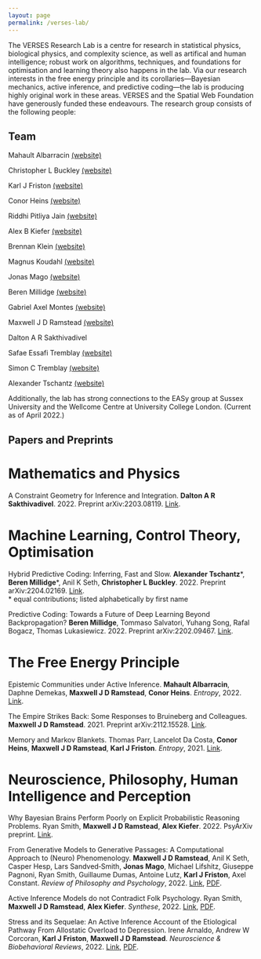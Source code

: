 ```yaml
---
layout: page
permalink: /verses-lab/
---
```


The VERSES Research Lab is a centre for research in statistical physics, biological physics, and complexity science, as well as artifical and human intelligence; robust work on algorithms, techniques, and foundations for optimisation and learning theory also happens in the lab. Via our research interests in the free energy principle and its corollaries—Bayesian mechanics, active inference, and predictive coding—the lab is producing highly original work in these areas. VERSES and the Spatial Web Foundation have generously funded these endeavours. The research group consists of the following people:

## Team

Mahault Albarracin [(website)](https://scholar.google.ca/citations?hl=en&user=KAxZtUIAAAAJ)

Christopher L Buckley [(website)](https://christopherlbuckley.com)

Karl J Friston [(website)](https://scholar.google.co.uk/citations?user=q_4u0aoAAAAJ&hl=en)

Conor Heins [(website)](https://www.ab.mpg.de/people/101190)

Riddhi Pitliya Jain [(website)](https://www.linkedin.com/in/riddhi-jain-98092b1b9/)

Alex B Kiefer [(website)](http://alexbkiefer.net)

Brennan Klein [(website)](https://www.jkbrennan.com)

Magnus Koudahl [(website)](https://scholar.google.com/citations?user=RC6kLkYAAAAJ&hl=en&oi=ao)

Jonas Mago [(website)](https://scholar.google.ca/citations?user=edwAqz0AAAAJ&hl=en&oi=ao)

Beren Millidge [(website)](https://beren.io)

Gabriel Axel Montes [(website)](http://gabrielaxel.com/academic)

Maxwell J D Ramstead [(website)](https://scholar.google.com/citations?hl=en&user=ILpGOMkAAAAJ)

Dalton A R Sakthivadivel

Safae Essafi Tremblay [(website)](https://www.researchgate.net/profile/Safae-Essafi-Tremblay-2)

Simon C Tremblay [(website)](https://www.researchgate.net/profile/Simon-Tremblay-2)

Alexander Tschantz [(website)](https://github.com/alec-tschantz)

Additionally, the lab has strong connections to the EASy group at Sussex University and the Wellcome Centre at University College London. (Current as of April 2022.)

## Papers and Preprints

# Mathematics and Physics

A Constraint Geometry for Inference and Integration. **Dalton A R Sakthivadivel**. 2022. Preprint arXiv:2203.08119. [Link](https://arxiv.org/abs/2203.08119).

# Machine Learning, Control Theory, Optimisation

Hybrid Predictive Coding: Inferring, Fast and Slow. **Alexander Tschantz**\*, **Beren Millidge**\*, Anil K Seth, **Christopher L Buckley**. 2022. Preprint arXiv:2204.02169. [Link](https://arxiv.org/abs/2204.02169).    
\* equal contributions; listed alphabetically by first name

Predictive Coding: Towards a Future of Deep Learning Beyond Backpropagation? **Beren Millidge**, Tommaso Salvatori, Yuhang Song, Rafal Bogacz, Thomas Lukasiewicz. 2022. Preprint arXiv:2202.09467. [Link](https://arxiv.org/abs/2202.09467).

# The Free Energy Principle

Epistemic Communities under Active Inference. **Mahault Albarracin**, Daphne Demekas, **Maxwell J D Ramstead**, **Conor Heins**. _Entropy_, 2022. [Link](https://www.mdpi.com/1099-4300/24/4/476/htm).

The Empire Strikes Back: Some Responses to Bruineberg and Colleagues. **Maxwell J D Ramstead**. 2021. Preprint arXiv:2112.15528. [Link](https://arxiv.org/abs/2112.15528).

Memory and Markov Blankets. Thomas Parr, Lancelot Da Costa, **Conor Heins**, **Maxwell J D Ramstead**, **Karl J Friston**. _Entropy_, 2021. [Link](https://www.mdpi.com/1099-4300/23/9/1105).

# Neuroscience, Philosophy, Human Intelligence and Perception

Why Bayesian Brains Perform Poorly on Explicit Probabilistic Reasoning Problems. Ryan Smith, **Maxwell J D Ramstead**, **Alex Kiefer**. 2022. PsyArXiv preprint. [Link](https://doi.org/10.31234/osf.io/hne9s). 

From Generative Models to Generative Passages: A Computational Approach to (Neuro) Phenomenology. **Maxwell J D Ramstead**, Anil K Seth, Casper Hesp, Lars Sandved‑Smith, **Jonas Mago**, Michael Lifshitz, Giuseppe Pagnoni, Ryan Smith, Guillaume Dumas, Antoine Lutz, **Karl J Friston**, Axel Constant. _Review of Philosophy and Psychology_, 2022. [Link](https://link.springer.com/article/10.1007/s13164-021-00604-y), [PDF](https://darsakthi.github.io/files/RSHSS+2022.pdf).

Active Inference Models do not Contradict Folk Psychology. Ryan Smith, **Maxwell J D Ramstead**, **Alex Kiefer**. _Synthese_, 2022. [Link](https://link.springer.com/article/10.1007/s11229-022-03480-w), [PDF](https://darsakthi.github.io/files/SRK2022.pdf).

Stress and its Sequelae: An Active Inference Account of the Etiological Pathway From Allostatic Overload to Depression. Irene Arnaldo, Andrew W Corcoran, **Karl J Friston**, **Maxwell J D Ramstead**. _Neuroscience & Biobehavioral Reviews_, 2022. [Link](https://www.sciencedirect.com/science/article/pii/S0149763422000793), [PDF](https://darsakthi.github.io/files/ACFR2022.pdf).





